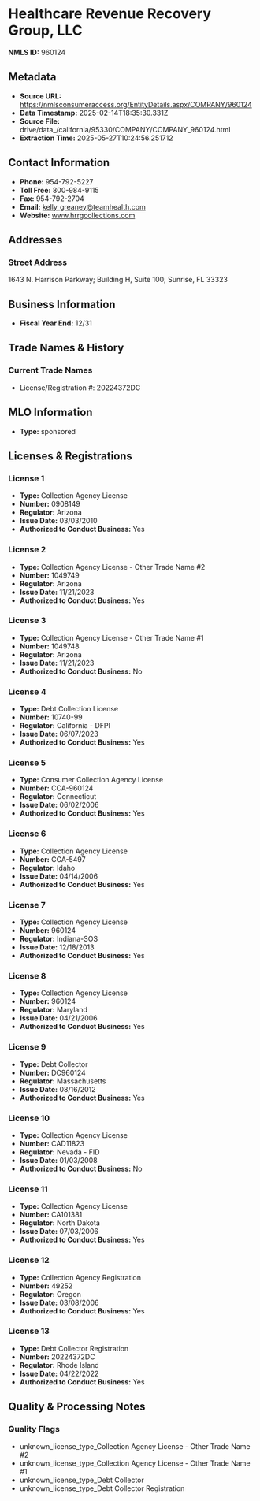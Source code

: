 # Healthcare Revenue Recovery Group, LLC

**NMLS ID:** 960124

## Metadata
- **Source URL:** https://nmlsconsumeraccess.org/EntityDetails.aspx/COMPANY/960124
- **Data Timestamp:** 2025-02-14T18:35:30.331Z
- **Source File:** drive/data_/california/95330/COMPANY/COMPANY_960124.html
- **Extraction Time:** 2025-05-27T10:24:56.251712

## Contact Information
- **Phone:** 954-792-5227
- **Toll Free:** 800-984-9115
- **Fax:** 954-792-2704
- **Email:** kelly_greaney@teamhealth.com
- **Website:** www.hrrgcollections.com

## Addresses
### Street Address
1643 N. Harrison Parkway; Building H, Suite 100; Sunrise, FL 33323

## Business Information
- **Fiscal Year End:** 12/31

## Trade Names & History
### Current Trade Names
- License/Registration #: 20224372DC

## MLO Information
- **Type:** sponsored

## Licenses & Registrations

### License 1
- **Type:** Collection Agency License
- **Number:** 0908149
- **Regulator:** Arizona
- **Issue Date:** 03/03/2010
- **Authorized to Conduct Business:** Yes

### License 2
- **Type:** Collection Agency License - Other Trade Name #2
- **Number:** 1049749
- **Regulator:** Arizona
- **Issue Date:** 11/21/2023
- **Authorized to Conduct Business:** Yes

### License 3
- **Type:** Collection Agency License - Other Trade Name #1
- **Number:** 1049748
- **Regulator:** Arizona
- **Issue Date:** 11/21/2023
- **Authorized to Conduct Business:** No

### License 4
- **Type:** Debt Collection License
- **Number:** 10740-99
- **Regulator:** California - DFPI
- **Issue Date:** 06/07/2023
- **Authorized to Conduct Business:** Yes

### License 5
- **Type:** Consumer Collection Agency License
- **Number:** CCA-960124
- **Regulator:** Connecticut
- **Issue Date:** 06/02/2006
- **Authorized to Conduct Business:** Yes

### License 6
- **Type:** Collection Agency License
- **Number:** CCA-5497
- **Regulator:** Idaho
- **Issue Date:** 04/14/2006
- **Authorized to Conduct Business:** Yes

### License 7
- **Type:** Collection Agency License
- **Number:** 960124
- **Regulator:** Indiana-SOS
- **Issue Date:** 12/18/2013
- **Authorized to Conduct Business:** Yes

### License 8
- **Type:** Collection Agency License
- **Number:** 960124
- **Regulator:** Maryland
- **Issue Date:** 04/21/2006
- **Authorized to Conduct Business:** Yes

### License 9
- **Type:** Debt Collector
- **Number:** DC960124
- **Regulator:** Massachusetts
- **Issue Date:** 08/16/2012
- **Authorized to Conduct Business:** Yes

### License 10
- **Type:** Collection Agency License
- **Number:** CAD11823
- **Regulator:** Nevada - FID
- **Issue Date:** 01/03/2008
- **Authorized to Conduct Business:** No

### License 11
- **Type:** Collection Agency License
- **Number:** CA101381
- **Regulator:** North Dakota
- **Issue Date:** 07/03/2006
- **Authorized to Conduct Business:** Yes

### License 12
- **Type:** Collection Agency Registration
- **Number:** 49252
- **Regulator:** Oregon
- **Issue Date:** 03/08/2006
- **Authorized to Conduct Business:** Yes

### License 13
- **Type:** Debt Collector Registration
- **Number:** 20224372DC
- **Regulator:** Rhode Island
- **Issue Date:** 04/22/2022
- **Authorized to Conduct Business:** Yes

## Quality & Processing Notes
### Quality Flags
- unknown_license_type_Collection Agency License - Other Trade Name #2
- unknown_license_type_Collection Agency License - Other Trade Name #1
- unknown_license_type_Debt Collector
- unknown_license_type_Debt Collector Registration
